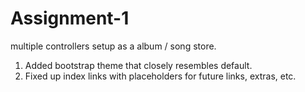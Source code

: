 # Assignment-1
multiple controllers setup as a album / song store.
1. Added bootstrap theme that closely resembles default.
2. Fixed up index links with placeholders for future links, extras, etc.
